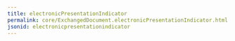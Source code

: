 ```yaml
---
title: electronicPresentationIndicator
permalink: core/ExchangedDocument.electronicPresentationIndicator.html
jsonid: electronicpresentationindicator
---
```

